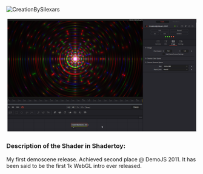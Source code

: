 ![CreationBySilexars](https://github.com/user-attachments/assets/aa651f48-3d52-45c8-8b10-71fd55a67d71)


[![CreationBySilexars](CreationbySilexars_screenshot.png)](CreationBySilexars.fuse)

### Description of the Shader in Shadertoy:
My first demoscene release. Achieved second place @ DemoJS 2011. It has been said to be the first 1k WebGL intro ever released.
